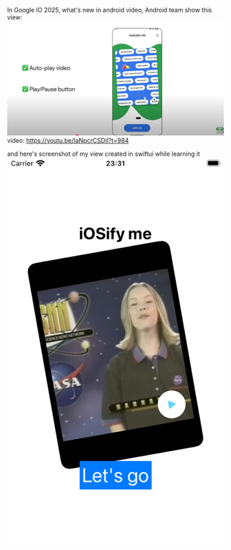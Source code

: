 In Google IO 2025, what's new in android video, Android team show this view:
<img src="./android.png" alt="">
video: https://youtu.be/IaNpcrCSDiI?t=984

and here's screenshot of my view created in swiftui while learning it
<img src="./my-ios.png" alt="">